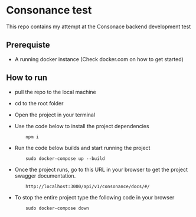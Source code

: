 # Consonance test

This repo contains my attempt at the Consonace backend development test

## Prerequiste

- A running docker instance (Check docker.com on how to get started)

## How to run

- pull the repo to the local machine
- cd to the root folder
- Open the project in your terminal
- Use the code below to install the project dependencies

    ```{bash}
        npm i
    ```

- Run the code below builds and start running the project

    ```{bash}
        sudo docker-compose up --build
    ```

- Once the project runs, go to this URL in your browser to get the project swagger documentation.

    ```{bash}
        http://localhost:3000/api/v1/consonance/docs/#/
    ```

- To stop the entire project type the following code in your browser

    ```{bash}
        sudo docker-compose down
    ```
